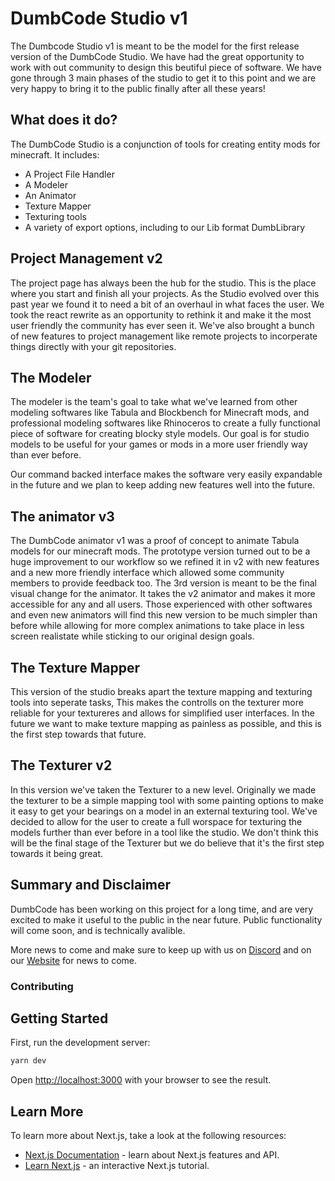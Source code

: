 # DumbCode Studio v1

The Dumbcode Studio v1 is meant to be the model for the first release version of the DumbCode Studio. We have had the great opportunity to work with out community to design this beutiful piece of software. We have gone through 3 main phases of the studio to get it to this point and we are very happy to bring it to the public finally after all these years!

## What does it do?

The DumbCode Studio is a conjunction of tools for creating entity mods for minecraft. It includes:
- A Project File Handler
- A Modeler
- An Animator
- Texture Mapper
- Texturing tools
- A variety of export options, including to our Lib format DumbLibrary

## Project Management v2

The project page has always been the hub for the studio. This is the place where you start and finish all your projects. As the Studio evolved over this past year we found it to need a bit of an overhaul in what faces the user. We took the react rewrite as an opportunity to rethink it and make it the most user friendly the community has ever seen it. We've also brought a bunch of new features to project management like remote projects to incorperate things directly with your git repositories.

## The Modeler

The modeler is the team's goal to take what we've learned from other modeling softwares like Tabula and Blockbench for Minecraft mods, and professional modeling softwares like Rhinoceros to create a fully functional piece of software for creating blocky style models. Our goal is for studio models to be useful for your games or mods in a more user friendly way than ever before.

Our command backed interface makes the software very easily expandable in the future and we plan to keep adding new features well into the future.

## The animator v3

The DumbCode animator v1 was a proof of concept to animate Tabula models for our minecraft mods. The prototype version turned out to be a huge improvement to our workflow so we refined it in v2 with new features and a new more friendly interface which allowed some community members to provide feedback too. The 3rd version is meant to be the final visual change for the animator. It takes the v2 animator and makes it more accessible for any and all users. Those experienced with other softwares and even new animators will find this new version to be much simpler than before while allowing for more complex animations to take place in less screen realistate while sticking to our original design goals.

## The Texture Mapper

This version of the studio breaks apart the texture mapping and texturing tools into seperate tasks, This makes the controlls on the texturer more reliable for your textureres and allows for simplified user interfaces. In the future we want to make texture mapping as painless as possible, and this is the first step towards that future.

## The Texturer v2

In this version we've taken the Texturer to a new level. Originally we made the texturer to be a simple mapping tool with some painting options to make it easy to get your bearings on a model in an external texturing tool. We've decided to allow for the user to create a full worspace for texturing the models further than ever before in a tool like the studio. We don't think this will be the final stage of the Texturer but we do believe that it's the first step towards it being great.

## Summary and Disclaimer

DumbCode has been working on this project for a long time, and are very excited to make it useful to the public in the near future. Public functionality will come soon, and is technically avalible.

More news to come and make sure to keep up with us on [Discord](https://www.dumbcode.net/discord) and on our [Website](https://www.dumbcode.net/) for news to come.

### Contributing

## Getting Started

First, run the development server:

```bash
yarn dev
```

Open [http://localhost:3000](http://localhost:3000) with your browser to see the result.

## Learn More

To learn more about Next.js, take a look at the following resources:

- [Next.js Documentation](https://nextjs.org/docs) - learn about Next.js features and API.
- [Learn Next.js](https://nextjs.org/learn) - an interactive Next.js tutorial.
